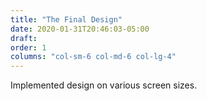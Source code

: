 ```yaml
---
title: "The Final Design"
date: 2020-01-31T20:46:03-05:00
draft: 
order: 1
columns: "col-sm-6 col-md-6 col-lg-4"
---
```

Implemented design on various screen sizes.
